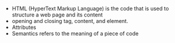 - HTML (HyperText Markup Language) is the code that is used to structure a web page and its content
- opening and closing tag, content, and element.
- Attributes
- Semantics refers to the meaning of a piece of code
